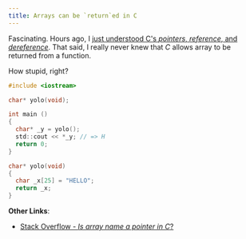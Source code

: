 ```yaml
---
title: Arrays can be `return`ed in C
---
```


Fascinating. Hours ago, I [just understood C's *pointers*, *reference*, and *dereference*](https://github.com/srph/til/blob/master/2015-02-28-c-effin-pointers.md). That said, I really never knew that *C* allows array to be returned from a function.

How stupid, right?

```c
#include <iostream>

char* yolo(void);

int main ()
{
  char* _y = yolo();
  std::cout << *_y; // => H
  return 0;
}

char* yolo(void)
{
  char _x[25] = "HELLO";
  return _x;
}
```

**Other Links**:

- [Stack Overflow - *Is array name a pointer in C*?](http://stackoverflow.com/questions/1641957/is-array-name-a-pointer-in-c)
